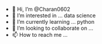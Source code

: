 - 👋 Hi, I’m @Charan0602
- 👀 I’m interested in ... data science
- 🌱 I’m currently learning ... python 
- 💞️ I’m looking to collaborate on ...
- 📫 How to reach me ...

<!---
Charan0602/Charan0602 is a ✨ special ✨ repository because its `README.md` (this file) appears on your GitHub profile.
You can click the Preview link to take a look at your changes.
--->
